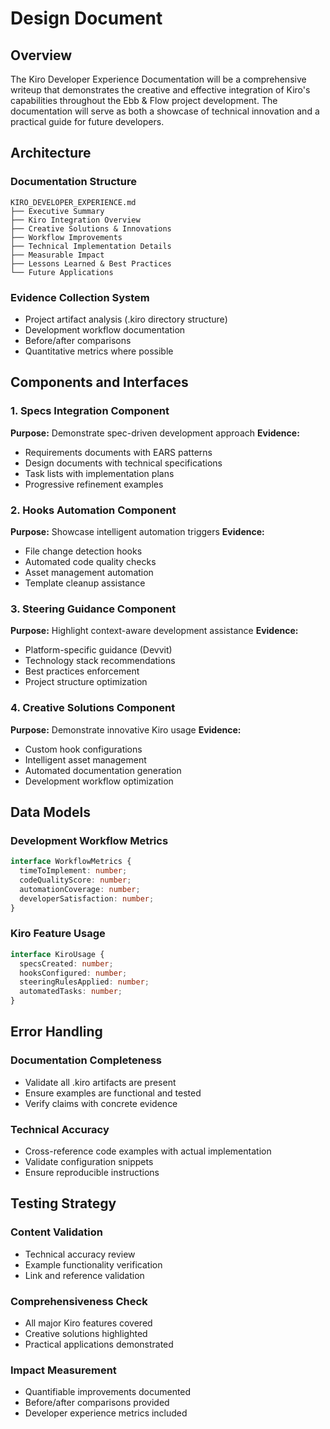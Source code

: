 # Design Document

## Overview

The Kiro Developer Experience Documentation will be a comprehensive writeup that demonstrates the creative and effective integration of Kiro's capabilities throughout the Ebb & Flow project development. The documentation will serve as both a showcase of technical innovation and a practical guide for future developers.

## Architecture

### Documentation Structure

```
KIRO_DEVELOPER_EXPERIENCE.md
├── Executive Summary
├── Kiro Integration Overview
├── Creative Solutions & Innovations
├── Workflow Improvements
├── Technical Implementation Details
├── Measurable Impact
├── Lessons Learned & Best Practices
└── Future Applications
```

### Evidence Collection System

- Project artifact analysis (.kiro directory structure)
- Development workflow documentation
- Before/after comparisons
- Quantitative metrics where possible

## Components and Interfaces

### 1. Specs Integration Component

**Purpose:** Demonstrate spec-driven development approach
**Evidence:**

- Requirements documents with EARS patterns
- Design documents with technical specifications
- Task lists with implementation plans
- Progressive refinement examples

### 2. Hooks Automation Component

**Purpose:** Showcase intelligent automation triggers
**Evidence:**

- File change detection hooks
- Automated code quality checks
- Asset management automation
- Template cleanup assistance

### 3. Steering Guidance Component

**Purpose:** Highlight context-aware development assistance
**Evidence:**

- Platform-specific guidance (Devvit)
- Technology stack recommendations
- Best practices enforcement
- Project structure optimization

### 4. Creative Solutions Component

**Purpose:** Demonstrate innovative Kiro usage
**Evidence:**

- Custom hook configurations
- Intelligent asset management
- Automated documentation generation
- Development workflow optimization

## Data Models

### Development Workflow Metrics

```typescript
interface WorkflowMetrics {
  timeToImplement: number;
  codeQualityScore: number;
  automationCoverage: number;
  developerSatisfaction: number;
}
```

### Kiro Feature Usage

```typescript
interface KiroUsage {
  specsCreated: number;
  hooksConfigured: number;
  steeringRulesApplied: number;
  automatedTasks: number;
}
```

## Error Handling

### Documentation Completeness

- Validate all .kiro artifacts are present
- Ensure examples are functional and tested
- Verify claims with concrete evidence

### Technical Accuracy

- Cross-reference code examples with actual implementation
- Validate configuration snippets
- Ensure reproducible instructions

## Testing Strategy

### Content Validation

- Technical accuracy review
- Example functionality verification
- Link and reference validation

### Comprehensiveness Check

- All major Kiro features covered
- Creative solutions highlighted
- Practical applications demonstrated

### Impact Measurement

- Quantifiable improvements documented
- Before/after comparisons provided
- Developer experience metrics included
